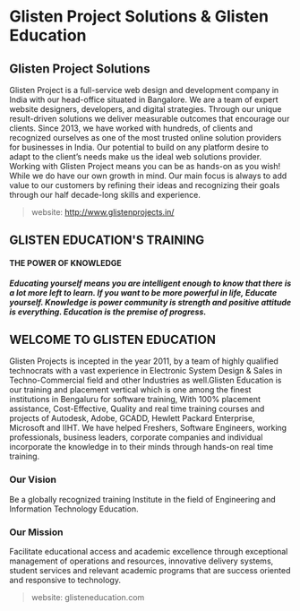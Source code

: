 # Glisten Project Solutions & Glisten Education
## Glisten Project Solutions
Glisten Project is a full-service web design and development company in India with our head-office situated in Bangalore. We are a team of expert website designers, developers, and digital strategies. Through our unique result-driven solutions we deliver measurable outcomes that encourage our clients. Since 2013, we have worked with hundreds, of clients and recognized ourselves as one of the most trusted online solution providers for businesses in India.
Our potential to build on any platform desire to adapt to the client’s needs make us the ideal web solutions provider. Working with Glisten Project means you can be as hands-on as you wish! While we do have our own growth in mind. Our main focus is always to add value to our customers by refining their ideas and recognizing their goals through our half decade-long skills and experience.
> website: http://www.glistenprojects.in/
## GLISTEN EDUCATION'S TRAINING
#### THE POWER OF KNOWLEDGE
___Educating yourself means you are intelligent enough to know that there is a lot more left to learn. If you want to be more powerful in life, Educate yourself. Knowledge is power community is strength and positive attitude is everything. Education is the premise of progress.___
## WELCOME TO GLISTEN EDUCATION
Glisten Projects is incepted in the year 2011, by a team of highly qualified technocrats with a vast experience in Electronic System Design & Sales in Techno-Commercial field and other Industries as well.Glisten Education is our training and placement vertical which is one among the finest institutions in Bengaluru for software training, With 100% placement assistance, Cost-Effective, Quality and real time training courses and projects of Autodesk, Adobe, GCADD, Hewlett Packard Enterprise, Microsoft and IIHT. We have helped Freshers, Software Engineers, working professionals, business leaders, corporate companies and individual incorporate the knowledge in to their minds through hands-on real time training.

### Our Vision
Be a globally recognized training Institute in the field of Engineering and Information Technology Education.

### Our Mission
Facilitate educational access and academic excellence through exceptional management of operations and resources, innovative delivery systems, student services and relevant academic programs that are success oriented and responsive to technology.

> website: glisteneducation.com
